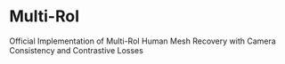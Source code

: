 # Multi-RoI
Official Implementation of Multi-RoI Human Mesh Recovery with Camera Consistency and Contrastive Losses
